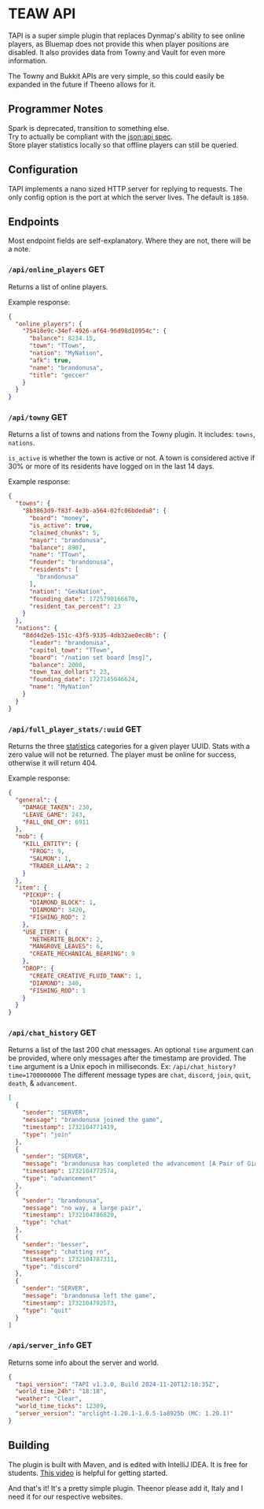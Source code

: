 # TEAW API
TAPI is a super simple plugin that replaces Dynmap's ability to see online players, as Bluemap does not provide this
when player positions are disabled. It also provides data from Towny and Vault for even more information.

The Towny and Bukkit APIs are very simple, so this could easily be expanded in the future if Theeno allows for it.

## Programmer Notes
Spark is deprecated, transition to something else. <br>
Try to actually be compliant with the [json:api spec](https://jsonapi.org/). <br>
Store player statistics locally so that offline players can still be queried.

## Configuration
TAPI implements a nano sized HTTP server for replying to requests. The only config option is the port at which
the server lives. The default is `1850`.

## Endpoints
  Most endpoint fields are self-explanatory. Where they are not, there will be a note.


### `/api/online_players` GET

Returns a list of online players.

Example response:
```json
{
  "online_players": {
    "75418e9c-34ef-4926-af64-96d98d10954c": {
      "balance": 8234.15,
      "town": "TTown",
      "nation": "MyNation",
      "afk": true,
      "name": "brandonusa",
      "title": "geccer"
    }
  }
}
```

### `/api/towny` GET

Returns a list of towns and nations from the Towny plugin. It includes: `towns`, `nations`.

`is_active` is whether the town is active or not. A town is considered active if 30% or more of its residents
have logged on in the last 14 days.

Example response:
```json
{
  "towns": {
    "8b3863d9-f83f-4e3b-a564-02fc06bdeda8": {
      "board": "money",
      "is_active": true,
      "claimed_chunks": 5,
      "mayor": "brandonusa",
      "balance": 8907,
      "name": "TTown",
      "founder": "brandonusa",
      "residents": [
        "brandonusa"
      ],
      "nation": "GexNation",
      "founding_date": 1725790166670,
      "resident_tax_percent": 23
    }
  },
  "nations": {
    "8dd4d2e5-151c-43f5-9335-4db32ae0ec8b": {
      "leader": "brandonusa",
      "capitol_town": "TTown",
      "board": "/nation set board [msg]",
      "balance": 2000,
      "town_tax_dollars": 23,
      "founding_date": 1727145046624,
      "name": "MyNation"
    }
  }
}
```

### `/api/full_player_stats/:uuid` GET

Returns the three [statistics](https://minecraft.wiki/w/Statistics) categories for a given player UUID. Stats with 
a zero value will not be returned. The player must be online for success, otherwise it will return 404.

Example response:
```json
{
  "general": {
    "DAMAGE_TAKEN": 230,
    "LEAVE_GAME": 243,
    "FALL_ONE_CM": 6911
  },
  "mob": {
    "KILL_ENTITY": {
      "FROG": 9,
      "SALMON": 1,
      "TRADER_LLAMA": 2
    }
  },
  "item": {
    "PICKUP": {
      "DIAMOND_BLOCK": 1,
      "DIAMOND": 3420,
      "FISHING_ROD": 2
    },
    "USE_ITEM": {
      "NETHERITE_BLOCK": 2,
      "MANGROVE_LEAVES": 6,
      "CREATE_MECHANICAL_BEARING": 9
    },
    "DROP": {
      "CREATE_CREATIVE_FLUID_TANK": 1,
      "DIAMOND": 340,
      "FISHING_ROD": 1
    }
  }
}
```
  
### `/api/chat_history` GET

Returns a list of the last 200 chat messages. An optional `time` argument can be provided, where only messages after
the timestamp are provided. The `time` argument is a Unix epoch in milliseconds.
Ex: `/api/chat_history?time=1700000000`
The different message types are `chat`, `discord`, `join`, `quit`, `death`, & `advancement`.
```json
[
  {
    "sender": "SERVER",
    "message": "brandonusa joined the game",
    "timestamp": 1732104771419,
    "type": "join"
  },
  {
    "sender": "SERVER",
    "message": "brandonusa has completed the advancement [A Pair of Giants]",
    "timestamp": 1732104772574,
    "type": "advancement"
  },
  {
    "sender": "brandonusa",
    "message": "no way, a large pair",
    "timestamp": 1732104786820,
    "type": "chat"
  },
  {
    "sender": "besser",
    "message": "chatting rn",
    "timestamp": 1732104787311,
    "type": "discord"
  },
  {
    "sender": "SERVER",
    "message": "brandonusa left the game",
    "timestamp": 1732104792573,
    "type": "quit"
  }
]
```

### `/api/server_info` GET

Returns some info about the server and world.
```json
{
  "tapi_version": "TAPI v1.3.0, Build 2024-11-20T12:10:35Z",
  "world_time_24h": "18:18",
  "weather": "Clear",
  "world_time_ticks": 12309,
  "server_version": "arclight-1.20.1-1.0.5-1a8925b (MC: 1.20.1)"
}

```

## Building
The plugin is built with Maven, and is edited with IntelliJ IDEA. It is free for students.
[This video](https://www.youtube.com/watch?v=s1xg9eJeP3E) is helpful for getting started.

And that's it! It's a pretty simple plugin. Theenor please add it, Italy and I need it for our respective websites.
